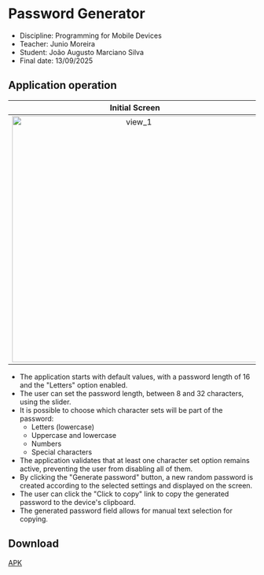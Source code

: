 # Password Generator
- Discipline: Programming for Mobile Devices
- Teacher: Junio Moreira
- Student: João Augusto Marciano Silva
- Final date: 13/09/2025

## Application operation

| Initial Screen | Maximum generated password |
|:---:|:---:|
| <img height="500" alt="view_1" src="https://github.com/user-attachments/assets/00a6e35c-2c2f-4f57-b45d-010b9a00e2de" /> | <img height="500" alt="view_2" src="https://github.com/user-attachments/assets/1e428d92-9cc0-43ce-a883-576f789fdce5" /> |

- The application starts with default values, with a password length of 16 and the "Letters" option enabled.  
- The user can set the password length, between 8 and 32 characters, using the slider.  
- It is possible to choose which character sets will be part of the password:  
  - Letters (lowercase)  
  - Uppercase and lowercase  
  - Numbers  
  - Special characters  
- The application validates that at least one character set option remains active, preventing the user from disabling all of them.  
- By clicking the "Generate password" button, a new random password is created according to the selected settings and displayed on the screen.  
- The user can click the "Click to copy" link to copy the generated password to the device's clipboard.  
- The generated password field allows for manual text selection for copying.  

## Download

[APK](https://github.com/joaomarcianodev/DM-Atv4/blob/25b1c02a9d469aaa1a56bc36316d1c7483ed0f7f/app-release.apk)
